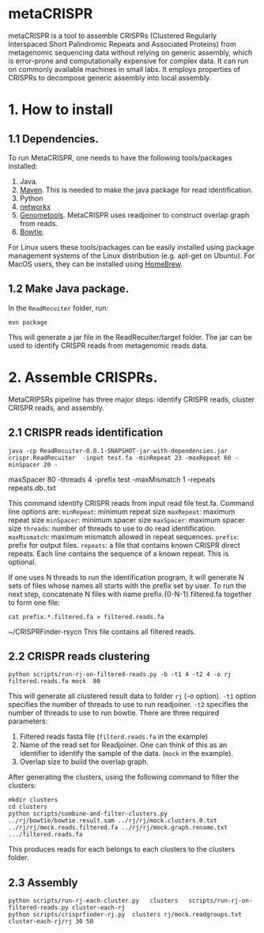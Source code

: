 # metaCRISPR

metaCRISPR is a tool to assemble CRISPRs (Clustered Regularly Interspaced Short
Palindromic Repeats and Associated Proteins) from metagenomic sequencing data without relying on generic assembly, which is
error-prone and computationally expensive for complex data. It
can run on commonly available machines in small labs. It employs
properties of CRISPRs to decompose generic assembly into local
assembly.

# 1. How to install

## 1.1 Dependencies.
To run MetaCRISPR, one needs to have the following tools/packages installed:

1. Java.
2. [Maven](https://maven.apache.org/). This is needed to make the java package for read identification.
3. Python
4. [networkx](https://networkx.github.io/)
5. [Genometools](https://github.com/genometools/genometools). MetaCRISPR uses readjoiner to construct overlap graph from reads.
6. [Bowtie](http://bowtie-bio.sourceforge.net/index.shtml).

For Linux users these tools/packages can be easily installed using package management systems of the Linux distribution (e.g. apt-get on Ubuntu). For MacOS users, they can be installed using [HomeBrew](http://brew.sh/).

## 1.2 Make Java package.
In the `ReadRecuiter` folder, run:

    mvn package

This will generate a jar file in the ReadRecuiter/target folder. The jar can be used to identify CRISPR reads from metagenomic reads data.


# 2. Assemble CRISPRs.
MetaCRIPSRs pipeline has three major steps: identify CRISPR reads, cluster CRISPR reads, and assembly.

## 2.1 CRISPR reads identification

    java -cp ReadRecuiter-0.0.1-SNAPSHOT-jar-with-dependencies.jar crispr.ReadRecuiter  -input test.fa -minRepeat 23 -maxRepeat 60 -minSpacer 20 -
maxSpacer 80 -threads 4 -prefix  test -maxMismatch 1  -repeats repeats.db..txt

This command identify CRISPR reads from input read file test.fa. Command line options are:
`minRepeat`: minimum repeat size
`maxRepeat`: maximum repeat size
`minSpacer`: minimum spacer size
`maxSpacer`: maximum spacer size
`threads`: number of threads to use to do read identification.
`maxMismatch`: maximum mismatch allowed in repeat sequences.
`prefix`: prefix for output files.
`repeats`: a file that contains known CRISPR direct repeats. Each line contains the sequence of a known repeat. This is optional.


If one uses N threads to run the identification program, it will generate N sets of files whose names all starts with the prefix set by user. To run the next step, concatenate N files with name prefix.{0-N-1}.filtered.fa together to form one file:

    cat prefix.*.filtered.fa > filtered.reads.fa
~/CRISPRFinder-rsycn
This file contains all filtered reads.

## 2.2 CRISPR reads clustering

    python scripts/run-rj-on-filtered-reads.py -b -t1 4 -t2 4 -o rj filtered.reads.fa mock  80

This will generate all clustered result data to folder `rj` (-o option). `-t1` option specifies the number of threads to use to run readjoiner. `-t2` specifies the number of threads to use to run bowtie.
There are three required parameters:
1. Filtered reads fasta file (`filterd.reads.fa` in the example)
2. Name of the read set for Readjoiner. One can think of this as an identifier to identify the sample of the data. (`mock` in the example).
3. Overlap size to build the overlap graph.

After generating the clusters, using the following command to filter the clusters:

    mkdir clusters
    cd clusters
    python scripts/combine-and-filter-clusters.py ../rj/bowtie/bowtie.result.sam ../rj/rj/mock.clusters.0.txt ../rj/rj/mock.reads.filtered.fa ../rj/rj/mock.graph.rename.txt .../filtered.reads.fa

This produces reads for each belongs to each clusters to the clusters folder.

## 2.3 Assembly

    python scripts/run-rj-each-cluster.py   clusters   scripts/run-rj-on-filtered-reads.py cluster-each-rj
    python scripts/crisprfinder-rj.py  clusters rj/mock.readgroups.txt cluster-each-rj/rj 30 50
